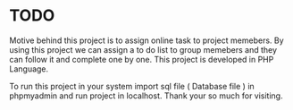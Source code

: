 # TODO
 Motive behind this project is to assign online task to project memebers.
 By using this project we can assign a to do list to group memebers and they can follow it and complete one by one.
 This project is developed in PHP Language.
 
 To run this project in your system import sql file ( Database file ) in phpmyadmin and run project in localhost.
 Thank your so much for visiting.

